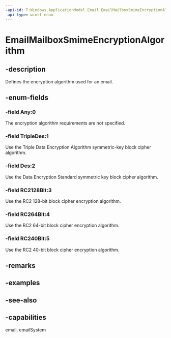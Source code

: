 ```yaml
---
-api-id: T:Windows.ApplicationModel.Email.EmailMailboxSmimeEncryptionAlgorithm
-api-type: winrt enum
---
```


<!-- Enumeration syntax
public enum Windows.ApplicationModel.Email.EmailMailboxSmimeEncryptionAlgorithm : int
-->

# EmailMailboxSmimeEncryptionAlgorithm

## -description
Defines the encryption algorithm used for an email.

## -enum-fields
### -field Any:0
The encryption algorithm requirements are not specified.

### -field TripleDes:1
Use the Triple Data Encryption Algorithm symmetric-key block cipher algorithm.

### -field Des:2
Use the Data Encryption Standard symmetric key block cipher algorithm.

### -field RC2128Bit:3
Use the RC2 128-bit block cipher encryption algorithm.

### -field RC264Bit:4
Use the RC2 64-bit block cipher encryption algorithm.

### -field RC240Bit:5
Use the RC2 40-bit block cipher encryption algorithm.


## -remarks

## -examples

## -see-also
## -capabilities
email, emailSystem
